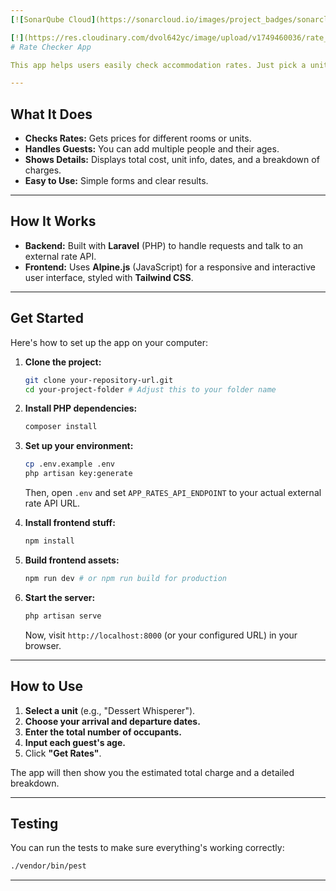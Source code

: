 ```yaml
---
[![SonarQube Cloud](https://sonarcloud.io/images/project_badges/sonarcloud-light.svg)](https://sonarcloud.io/summary/new_code?id=hpmouton_web-dev-hpmouton)

[!](https://res.cloudinary.com/dvol642yc/image/upload/v1749460036/rate_zykui3.png)
# Rate Checker App

This app helps users easily check accommodation rates. Just pick a unit, your dates, and how many people are staying, and it'll show you the price!

---
```


##  What It Does

* **Checks Rates:** Gets prices for different rooms or units.
* **Handles Guests:** You can add multiple people and their ages.
* **Shows Details:** Displays total cost, unit info, dates, and a breakdown of charges.
* **Easy to Use:** Simple forms and clear results.

---

##  How It Works

* **Backend:** Built with **Laravel** (PHP) to handle requests and talk to an external rate API.
* **Frontend:** Uses **Alpine.js** (JavaScript) for a responsive and interactive user interface, styled with **Tailwind CSS**.

---

##  Get Started

Here's how to set up the app on your computer:

1.  **Clone the project:**
    ```bash
    git clone your-repository-url.git
    cd your-project-folder # Adjust this to your folder name
    ```

2.  **Install PHP dependencies:**
    ```bash
    composer install
    ```

3.  **Set up your environment:**
    ```bash
    cp .env.example .env
    php artisan key:generate
    ```
    Then, open `.env` and set `APP_RATES_API_ENDPOINT` to your actual external rate API URL.

4.  **Install frontend stuff:**
    ```bash
    npm install
    ```

5.  **Build frontend assets:**
    ```bash
    npm run dev # or npm run build for production
    ```

6.  **Start the server:**
    ```bash
    php artisan serve
    ```
    Now, visit `http://localhost:8000` (or your configured URL) in your browser.

---

##  How to Use

1.  **Select a unit** (e.g., "Dessert Whisperer").
2.  **Choose your arrival and departure dates.**
3.  **Enter the total number of occupants.**
4.  **Input each guest's age.**
5.  Click **"Get Rates"**.

The app will then show you the estimated total charge and a detailed breakdown.

---

##  Testing

You can run the tests to make sure everything's working correctly:

```bash
./vendor/bin/pest
```

---
